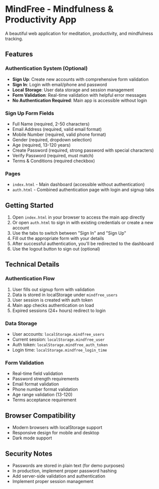 # MindFree - Mindfulness & Productivity App

A beautiful web application for meditation, productivity, and mindfulness tracking.

## Features

### Authentication System (Optional)
- **Sign Up**: Create new accounts with comprehensive form validation
- **Sign In**: Login with email/phone and password
- **Local Storage**: User data storage and session management
- **Form Validation**: Real-time validation with helpful error messages
- **No Authentication Required**: Main app is accessible without login

### Sign Up Form Fields
- Full Name (required, 2-50 characters)
- Email Address (required, valid email format)
- Mobile Number (required, valid phone format)
- Gender (required, dropdown selection)
- Age (required, 13-120 years)
- Create Password (required, strong password with special characters)
- Verify Password (required, must match)
- Terms & Conditions (required checkbox)

### Pages
- `index.html` - Main dashboard (accessible without authentication)
- `auth.html` - Combined authentication page with login and signup tabs

## Getting Started

1. Open `index.html` in your browser to access the main app directly
2. Or open `auth.html` to sign in with existing credentials or create a new account
3. Use the tabs to switch between "Sign In" and "Sign Up"
4. Fill out the appropriate form with your details
5. After successful authentication, you'll be redirected to the dashboard
6. Use the logout button to sign out (optional)

## Technical Details

### Authentication Flow
1. User fills out signup form with validation
2. Data is stored in localStorage under `mindfree_users`
3. User session is created with auth token
4. Main app checks authentication on load
5. Expired sessions (24+ hours) redirect to login

### Data Storage
- User accounts: `localStorage.mindfree_users`
- Current session: `localStorage.mindfree_user`
- Auth token: `localStorage.mindfree_auth_token`
- Login time: `localStorage.mindfree_login_time`

### Form Validation
- Real-time field validation
- Password strength requirements
- Email format validation
- Phone number format validation
- Age range validation (13-120)
- Terms acceptance requirement

## Browser Compatibility
- Modern browsers with localStorage support
- Responsive design for mobile and desktop
- Dark mode support

## Security Notes
- Passwords are stored in plain text (for demo purposes)
- In production, implement proper password hashing
- Add server-side validation and authentication
- Implement proper session management
